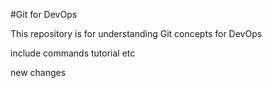 #Git for DevOps

This repository is for understanding Git concepts for DevOps

include commands tutorial etc

new changes
